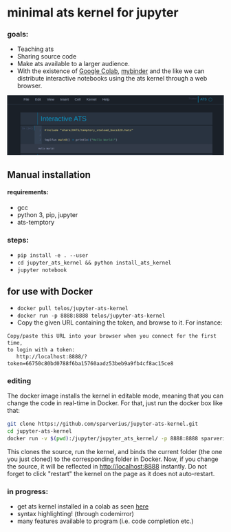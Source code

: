 # minimal ats kernel for jupyter

### goals:
 * Teaching ats
 * Sharing source code
 * Make ats available to a larger audience.
 * With the existence of [Google Colab](https://colab.research.google.com/), [mybinder](https://mybinder.org/) and the like we can distribute interactive notebooks using the ats kernel through a web browser.

![Example of notebook](example-notebook.png?raw=true "Example of notebook")

## Manual installation

#### requirements:
  * gcc
  * python 3, pip, jupyter
  * ats-temptory

### steps:
 * `pip install -e . --user`
 * `cd jupyter_ats_kernel && python install_ats_kernel` 
 * `jupyter notebook`

## for use with Docker

 * `docker pull telos/jupyter-ats-kernel`
 * `docker run -p 8888:8888 telos/jupyter-ats-kernel`
 * Copy the given URL containing the token, and browse to it. For instance:
 
 ```
 Copy/paste this URL into your browser when you connect for the first time,
 to login with a token:
    http://localhost:8888/?token=66750c80bd0788f6ba15760aadz53beb9a9fb4cf8ac15ce8
 ```
### editing

The docker image installs the kernel in editable mode, meaning that you can
change the code in real-time in Docker. For that, just run the docker box like
that:

```bash
git clone https://github.com/sparverius/jupyter-ats-kernel.git
cd jupyter-ats-kernel
docker run -v $(pwd):/jupyter/jupyter_ats_kernel/ -p 8888:8888 sparverius/jupyter-ats-kernel
```

This clones the source, run the kernel, and binds the current folder (the one
you just cloned) to the corresponding folder in Docker.
Now, if you change the source, it will be reflected in [http://localhost:8888](http://localhost:8888)
instantly. Do not forget to click "restart" the kernel on the page as it does
not auto-restart.

### in progress:
 * get ats kernel installed in a colab as seen [here](http://colab.research.google.com/github/akabe/ocaml-jupyter/blob/master/notebooks/install_ocaml_colab.ipynb)
 * syntax highlighting! (through codemirror)
 * many features available to program (i.e. code completion etc.)
